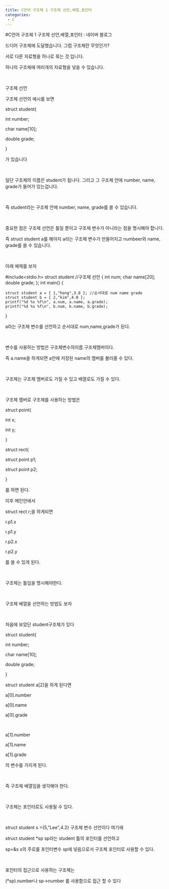 ```yaml
---
title: C언어 구조체 1 구조체 선언,배열,포인터
categories:
 - C
---
```

#C언어 구조체 1 구조체 선언,배열,포인터 : 네이버 블로그
<div class="wrap_rabbit pcol2 _param(1) _postViewArea221562816897" id="post-view221562816897">
<!-- Rabbit HTML --><div class="se-viewer se-theme-default" lang="ko-KR">
<!-- SE_DOC_HEADER_END -->
<div class="se-main-container">
<div class="se-component se-text se-l-default" id="SE-48d94c0c-067c-4bdb-bb50-478d4d1367f9">
<div class="se-component-content">
<div class="se-section se-section-text se-l-default">
<div class="se-module se-module-text"><!-- SE-TEXT { --><p class="se-text-paragraph se-text-paragraph-align-" id="SE-b16b02a5-c8f8-4c20-94e2-aad3607b5566" style=""><span class="se-fs- se-ff-" id="SE-528779d1-03dd-4e27-bec7-2c4415b1688f" style="">드디어 구조체에 도달했습니다. 그럼 구조체란 무엇인가?</span></p><!-- } SE-TEXT --><!-- SE-TEXT { --><p class="se-text-paragraph se-text-paragraph-align-" id="SE-a37ecf9a-190e-4bd9-a386-04b70f61f514" style=""><span class="se-fs- se-ff-" id="SE-344979c7-1431-4aa6-ac47-4bfa4590dea2" style="">서로 다른 자료형을 하나로 묶는 것 입니다.</span></p><!-- } SE-TEXT --><!-- SE-TEXT { --><p class="se-text-paragraph se-text-paragraph-align-" id="SE-21bc318b-5924-4a41-9b57-52eee3169a8b" style=""><span class="se-fs- se-ff-" id="SE-8d783ef8-2db4-4bf8-b74d-575f381bd461" style="">하나의 구조체에 여러개의 자료형을 넣을 수 있습니다.</span></p><!-- } SE-TEXT --><!-- SE-TEXT { --><p class="se-text-paragraph se-text-paragraph-align-" id="SE-0ba686fe-43b8-4b3f-a182-c0168a6e893d" style=""><span class="se-fs- se-ff-" id="SE-b2049fa9-ff00-4d84-a308-f12000a3bb29" style="">​</span></p><!-- } SE-TEXT --><!-- SE-TEXT { --><p class="se-text-paragraph se-text-paragraph-align-" id="SE-d4211ed6-ad9f-46aa-9ca5-f51d2cc3d18b" style=""><span class="se-fs- se-ff-" id="SE-512a9b89-e5a1-472e-92ab-6bd80435193a" style="">구조체 선언</span></p><!-- } SE-TEXT --><!-- SE-TEXT { --><p class="se-text-paragraph se-text-paragraph-align-" id="SE-f4f1dd0d-29cc-45be-851c-d253e14ee5db" style=""><span class="se-fs- se-ff-" id="SE-c48162b8-9fce-4643-b355-d97f5cfab0fe" style="">구조체 선언의 예시를 보면</span></p><!-- } SE-TEXT --><!-- SE-TEXT { --><p class="se-text-paragraph se-text-paragraph-align-" id="SE-f4a65a91-0bf5-4ea0-a470-538a5e9874f9" style=""><span class="se-fs- se-ff-" id="SE-a4e1e7c3-d261-4c6e-b8d1-85170a0d54c1" style="">struct student{</span></p><!-- } SE-TEXT --><!-- SE-TEXT { --><p class="se-text-paragraph se-text-paragraph-align-" id="SE-4f50660e-0c58-407c-b15c-533459e41a6f" style=""><span class="se-fs- se-ff-" id="SE-72783b46-367d-4fec-a69c-702e1e39dd34" style="">   int number;</span></p><!-- } SE-TEXT --><!-- SE-TEXT { --><p class="se-text-paragraph se-text-paragraph-align-" id="SE-ad45e748-5609-42e0-b798-b380126da1a5" style=""><span class="se-fs- se-ff-" id="SE-29f301de-a592-418b-87fa-174105b1b17d" style="">   char name[10];</span></p><!-- } SE-TEXT --><!-- SE-TEXT { --><p class="se-text-paragraph se-text-paragraph-align-" id="SE-c0a0f629-c81d-4090-87c9-983406695b3c" style=""><span class="se-fs- se-ff-" id="SE-3d5e1555-b075-4fcc-b408-7a33af4439b7" style="">   double grade;</span></p><!-- } SE-TEXT --><!-- SE-TEXT { --><p class="se-text-paragraph se-text-paragraph-align-" id="SE-b02674b5-d8c2-442d-9bef-a737112d1e72" style=""><span class="se-fs- se-ff-" id="SE-c979c97c-49f7-4254-b43e-5739539152e4" style="">}</span></p><!-- } SE-TEXT --><!-- SE-TEXT { --><p class="se-text-paragraph se-text-paragraph-align-" id="SE-16dfdc0b-644b-4415-b7ec-f01643193abf" style=""><span class="se-fs- se-ff-" id="SE-67bb2ba5-7b53-43a6-a2e8-e92a31aa59ae" style="">가 있습니다</span></p><!-- } SE-TEXT --><!-- SE-TEXT { --><p class="se-text-paragraph se-text-paragraph-align-" id="SE-4c02f1aa-9020-4fdc-b17e-b044c5112766" style=""><span class="se-fs- se-ff-" id="SE-9d91fb87-be64-4efb-ab10-e3f03617641e" style="">​</span></p><!-- } SE-TEXT --><!-- SE-TEXT { --><p class="se-text-paragraph se-text-paragraph-align-" id="SE-b95bcc03-5796-450c-b48d-990bc930c885" style=""><span class="se-fs- se-ff-" id="SE-fdc99eb9-e674-4a72-b94d-48939cb2afb7" style="">일단 구조체의 이름은 student가 됩나다. 그리고 그 구조체 안에 number, name, grade가 들어가 있는겁니다.</span></p><!-- } SE-TEXT --><!-- SE-TEXT { --><p class="se-text-paragraph se-text-paragraph-align-" id="SE-e7fa1fc1-aaeb-4b5b-babe-c9fe21f6fa0b" style=""><span class="se-fs- se-ff-" id="SE-e2c3e823-6432-4854-a65a-5f21a95a87e4" style="">​</span></p><!-- } SE-TEXT --><!-- SE-TEXT { --><p class="se-text-paragraph se-text-paragraph-align-" id="SE-1db0957b-052f-4b2f-ad57-d3200cc63bb5" style=""><span class="se-fs- se-ff-" id="SE-eae77308-f414-4b4f-bf28-da9df3d822c0" style="">즉 student라는 구조체 안에 number, name, grade를 쓸 수 있습니다.</span></p><!-- } SE-TEXT --><!-- SE-TEXT { --><p class="se-text-paragraph se-text-paragraph-align-" id="SE-d0dea35d-dad0-4eaf-b41d-cdb4f4e0daf1" style=""><span class="se-fs- se-ff-" id="SE-db0b801c-fde8-4845-ad9f-df5a9047653c" style="">​</span></p><!-- } SE-TEXT --><!-- SE-TEXT { --><p class="se-text-paragraph se-text-paragraph-align-" id="SE-54d3b0e1-ef64-4b1b-800e-4c38ec974c43" style=""><span class="se-fs- se-ff-" id="SE-d4f3aa75-9eba-4dc7-b572-b6c6faca1696" style="">중요한 점은 구조체 선언은 틀일 뿐이고 구조체 변수가 아니라는 점을 명시해야 합니다.</span></p><!-- } SE-TEXT --><!-- SE-TEXT { --><p class="se-text-paragraph se-text-paragraph-align-" id="SE-06253d78-5594-4a8a-87c4-325e25c9b925" style=""><span class="se-fs- se-ff-" id="SE-c2b47774-d65b-44e0-86d6-de86257cc17f" style="">즉 struct student a를 해야지 a라는 구조체 변수가 만들어지고 numbeer와 name, grade를 쓸 수 있습니다.</span></p><!-- } SE-TEXT --><!-- SE-TEXT { --><p class="se-text-paragraph se-text-paragraph-align-" id="SE-e199f888-a004-4402-af0c-9b8926176d34" style=""><span class="se-fs- se-ff-" id="SE-c0ba83f5-574b-4fa9-a6ea-0435f64420ad" style="">​</span></p><!-- } SE-TEXT --><!-- SE-TEXT { --><p class="se-text-paragraph se-text-paragraph-align-" id="SE-b371f38d-653e-46a3-950e-8e0d57710dc2" style=""><span class="se-fs- se-ff-" id="SE-c56bd97f-0758-48d3-bd8f-09eeb8727f90" style="">아래 예제를 보자</span></p><!-- } SE-TEXT --></div>
</div>
</div>
</div> <div class="se-component se-code se-l-default" id="SE-9ea49528-7407-4157-a89f-5afd4fb10774">
<div class="se-component-content">
<div class="se-section se-section-code se-l-default">
<div class="se-module se-module-code se-fs-fs13">
<div class="se-code-source">
<div class="__se_code_view language-javascript">#include&lt;stdio.h&gt;
struct student //구조체 선언
{
	int num;
	char name[20];
	double grade;
};
int main() {

	struct student a = { 1,"hong",3.8 }; //순서대로 num name grade
	struct student b = { 2,"kim",4.0 };
	printf("%d %s %f\n", a.num, a.name, a.grade);
	printf("%d %s %f\n", b.num, b.name, b.grade);
}</div>
</div>
</div>
</div>
</div>
<script class="__se_module_data" data-module='{"type":"v2_code", "id" : "SE-9ea49528-7407-4157-a89f-5afd4fb10774"}' type="text/data"></script>
</div> <div class="se-component se-text se-l-default" id="SE-fa1d2842-8a4a-4dc9-a455-ccbd6c650c6f">
<div class="se-component-content">
<div class="se-section se-section-text se-l-default">
<div class="se-module se-module-text"><!-- SE-TEXT { --><p class="se-text-paragraph se-text-paragraph-align-" id="SE-14575cf1-a67b-4b3c-8874-2cbf787a56f7" style=""><span class="se-fs- se-ff-" id="SE-6204efee-2102-4426-8a15-06be0253b9dd" style="">a라는 구조체 변수를 선언하고 순서대로 num,name,grade가 된다.</span></p><!-- } SE-TEXT --><!-- SE-TEXT { --><p class="se-text-paragraph se-text-paragraph-align-" id="SE-182fd26a-8b53-4a58-be00-3c327b5158e1" style=""><span class="se-fs- se-ff-" id="SE-f5a28579-8b2b-4713-9671-16d1ce3bed25" style="">​</span></p><!-- } SE-TEXT --><!-- SE-TEXT { --><p class="se-text-paragraph se-text-paragraph-align-" id="SE-9b2120da-6199-4ee4-a80c-b9125aea4de0" style=""><span class="se-fs- se-ff-" id="SE-a77e19a9-03f8-422f-aacb-58ea36e2833f" style="">변수를 사용하는 방법은 구조체변수의이름.구조체맴버이다.</span></p><!-- } SE-TEXT --><!-- SE-TEXT { --><p class="se-text-paragraph se-text-paragraph-align-" id="SE-b68dd86a-0904-41f4-b80c-485397bc3557" style=""><span class="se-fs- se-ff-" id="SE-630a55be-302e-4af8-be60-ced15b3eb081" style="">즉 a.name을 하게되면 a안에 저장된 name의 맴버를 불러올 수 있다.</span></p><!-- } SE-TEXT --><!-- SE-TEXT { --><p class="se-text-paragraph se-text-paragraph-align-" id="SE-8f39ef9a-59f0-47c2-a78c-2cabf944fd1e" style=""><span class="se-fs- se-ff-" id="SE-4275c68b-8e0b-4de9-a185-433ba90feb3b" style="">​</span></p><!-- } SE-TEXT --><!-- SE-TEXT { --><p class="se-text-paragraph se-text-paragraph-align-" id="SE-7e039ab6-d39e-4008-bb2d-5f82719ad8e1" style=""><span class="se-fs- se-ff-" id="SE-d0d4fa75-82d3-4189-b136-eaabe28a45ec" style="">구조체는 구조체 맴버로도 가질 수 있고 배열로도 가질 수 있다.</span></p><!-- } SE-TEXT --><!-- SE-TEXT { --><p class="se-text-paragraph se-text-paragraph-align-" id="SE-7e970921-3b88-41d8-9b7a-8f3fb0c018b8" style=""><span class="se-fs- se-ff-" id="SE-155d4111-2f77-478b-987f-92bb604fe53d" style="">​</span></p><!-- } SE-TEXT --><!-- SE-TEXT { --><p class="se-text-paragraph se-text-paragraph-align-" id="SE-f1425969-7e86-4bcf-9069-ae0d4350308a" style=""><span class="se-fs- se-ff-" id="SE-c4ee82e6-fd7c-4629-8357-0f60bdb5155c" style="">구조체 맴버로 구조체를 사용하는 방법은</span></p><!-- } SE-TEXT --><!-- SE-TEXT { --><p class="se-text-paragraph se-text-paragraph-align-" id="SE-7a5697fd-3c22-4856-abfa-cbff8878271a" style=""><span class="se-fs- se-ff-" id="SE-ef18d70d-9bf7-4aa0-b29c-9feabe6bce58" style="">struct point{</span></p><!-- } SE-TEXT --><!-- SE-TEXT { --><p class="se-text-paragraph se-text-paragraph-align-" id="SE-d6e731f0-5d72-46a0-ac2e-eba47af7c263" style=""><span class="se-fs- se-ff-" id="SE-d28aa31c-306a-4434-abab-c29d45ac0d21" style="">   int x;</span></p><!-- } SE-TEXT --><!-- SE-TEXT { --><p class="se-text-paragraph se-text-paragraph-align-" id="SE-e931cbca-ea9f-45a7-b2ef-1541ed0cb1c1" style=""><span class="se-fs- se-ff-" id="SE-b13b4a09-75ca-433b-ac2d-4e25e15e8607" style="">   int y;</span></p><!-- } SE-TEXT --><!-- SE-TEXT { --><p class="se-text-paragraph se-text-paragraph-align-" id="SE-78d04dff-1235-4dec-9901-f62be4112165" style=""><span class="se-fs- se-ff-" id="SE-0f7d24c7-4fd6-4ce5-a199-de38eab52ef5" style="">}</span></p><!-- } SE-TEXT --><!-- SE-TEXT { --><p class="se-text-paragraph se-text-paragraph-align-" id="SE-e61a5f23-e2fd-4370-b874-f01b4a9a5965" style=""><span class="se-fs- se-ff-" id="SE-25a72ab0-df34-478f-b4fb-d28013d17408" style="">struct rect{</span></p><!-- } SE-TEXT --><!-- SE-TEXT { --><p class="se-text-paragraph se-text-paragraph-align-" id="SE-cf5edf00-28d9-4be6-9fe2-e382a067f81b" style=""><span class="se-fs- se-ff-" id="SE-7cfc1b7d-0051-4221-974c-9e89448c3f4c" style="">   struct point p1;</span></p><!-- } SE-TEXT --><!-- SE-TEXT { --><p class="se-text-paragraph se-text-paragraph-align-" id="SE-476d2b71-8bc4-411f-95a2-0466f23e20e7" style=""><span class="se-fs- se-ff-" id="SE-04e5e582-fe7e-4f55-b92c-af603a75a1ac" style="">   struct point p2;</span></p><!-- } SE-TEXT --><!-- SE-TEXT { --><p class="se-text-paragraph se-text-paragraph-align-" id="SE-39d8ed9c-e863-4108-ba40-fa3573a73b0b" style=""><span class="se-fs- se-ff-" id="SE-33a30149-603f-4115-b0f4-7a28d1f19790" style="">}</span></p><!-- } SE-TEXT --><!-- SE-TEXT { --><p class="se-text-paragraph se-text-paragraph-align-" id="SE-f7420225-14e8-4084-84ae-ca11a5edeeb1" style=""><span class="se-fs- se-ff-" id="SE-c99943bb-ee4d-4578-92ba-7c5d59e5745e" style="">를 하면 된다.</span></p><!-- } SE-TEXT --><!-- SE-TEXT { --><p class="se-text-paragraph se-text-paragraph-align-" id="SE-0dd4dd24-51a3-44e2-b9d0-fd92d02961e8" style=""><span class="se-fs- se-ff-" id="SE-5fdc0a0d-2da2-48fc-82f6-ec294b7329d5" style="">이후 메인안에서</span></p><!-- } SE-TEXT --><!-- SE-TEXT { --><p class="se-text-paragraph se-text-paragraph-align-" id="SE-8d221e29-bd4f-4a82-8668-bb31e93ac270" style=""><span class="se-fs- se-ff-" id="SE-8bc3a884-eedf-4376-a662-ae9d62d82e06" style="">struct rect r;을 하게되면</span></p><!-- } SE-TEXT --><!-- SE-TEXT { --><p class="se-text-paragraph se-text-paragraph-align-" id="SE-eb57531e-97b3-4f8f-8aeb-e306022a2c91" style=""><span class="se-fs- se-ff-" id="SE-7c0ec90a-d1a9-4db3-bc5f-c9db92cda53a" style="">r.p1.x</span></p><!-- } SE-TEXT --><!-- SE-TEXT { --><p class="se-text-paragraph se-text-paragraph-align-" id="SE-5621318b-a413-4865-80bb-b9e25cc86063" style=""><span class="se-fs- se-ff-" id="SE-f803136b-b3a8-4451-a81b-195f749a2b92" style="">r.p1.y</span></p><!-- } SE-TEXT --><!-- SE-TEXT { --><p class="se-text-paragraph se-text-paragraph-align-" id="SE-f7bb6398-e5e4-49cf-9ba4-fa58cb527785" style=""><span class="se-fs- se-ff-" id="SE-ace7ed34-7370-430f-b9b6-7a84041028a6" style="">r.p2.x</span></p><!-- } SE-TEXT --><!-- SE-TEXT { --><p class="se-text-paragraph se-text-paragraph-align-" id="SE-ce379faf-d0a2-4fef-a8cc-27da782caf6d" style=""><span class="se-fs- se-ff-" id="SE-f27d0795-86cd-4c96-8a8e-45e7e7246942" style="">r.p2.y</span></p><!-- } SE-TEXT --><!-- SE-TEXT { --><p class="se-text-paragraph se-text-paragraph-align-" id="SE-cc573f85-4e1f-45a4-9ea3-8d5c9c5a04b6" style=""><span class="se-fs- se-ff-" id="SE-a0912b74-0fc1-43e6-8d79-07194a82364f" style="">를 쓸 수 있게 된다.</span></p><!-- } SE-TEXT --><!-- SE-TEXT { --><p class="se-text-paragraph se-text-paragraph-align-" id="SE-24f7fdf3-2c3d-41a3-a7e7-d3f46976c369" style=""><span class="se-fs- se-ff-" id="SE-7bbad96b-030a-4811-8c5d-b3498610ad04" style="">​</span></p><!-- } SE-TEXT --><!-- SE-TEXT { --><p class="se-text-paragraph se-text-paragraph-align-" id="SE-b1aee7a8-5082-48a8-a14d-cb919c7fc07c" style=""><span class="se-fs- se-ff-" id="SE-b1354f61-fbcc-4832-91d9-8bb9c4506b4e" style="">구조체는 틀임을 명시해야한다.</span></p><!-- } SE-TEXT --><!-- SE-TEXT { --><p class="se-text-paragraph se-text-paragraph-align-" id="SE-13be4fbe-4de9-4a85-98d5-2f74dce5b505" style=""><span class="se-fs- se-ff-" id="SE-74599283-e276-4950-8046-94c6adbef037" style="">​</span></p><!-- } SE-TEXT --><!-- SE-TEXT { --><p class="se-text-paragraph se-text-paragraph-align-" id="SE-fa9140e5-ab7f-49f7-a820-504e9a0c7547" style=""><span class="se-fs- se-ff-" id="SE-53da58f7-ed50-429f-90b9-a33eff6ffd41" style="">구조체 배열을 선언하는 방법도 보자</span></p><!-- } SE-TEXT --><!-- SE-TEXT { --><p class="se-text-paragraph se-text-paragraph-align-" id="SE-92fcf031-a135-4737-bf5e-e85a5d9cb69c" style=""><span class="se-fs- se-ff-" id="SE-1065f107-fbaf-4d49-9621-117e3c960f9e" style="">​</span></p><!-- } SE-TEXT --><!-- SE-TEXT { --><p class="se-text-paragraph se-text-paragraph-align-" id="SE-bf8aa000-9590-41fc-8c52-af61b3b1bd85" style=""><span class="se-fs- se-ff-" id="SE-e2f447ed-141f-4b44-bd84-0cd59fca1cfc" style="">처음에 보았단 student구조체가 있다</span></p><!-- } SE-TEXT --><!-- SE-TEXT { --><p class="se-text-paragraph se-text-paragraph-align-" id="SE-9792a749-e880-4b89-b3cd-0cec2c9fd655" style=""><span class="se-fs- se-ff-" id="SE-74bdd15b-0dee-4a29-a30b-cb9afd04afc7" style="">struct student{</span></p><!-- } SE-TEXT --><!-- SE-TEXT { --><p class="se-text-paragraph se-text-paragraph-align-" id="SE-07818919-be8a-4743-90c3-0e89ffb8a382" style=""><span class="se-fs- se-ff-" id="SE-ad0d8fca-b12a-4648-80b3-97ea085fa8b3" style="">   int number;</span></p><!-- } SE-TEXT --><!-- SE-TEXT { --><p class="se-text-paragraph se-text-paragraph-align-" id="SE-ec44c5e3-127d-4c0d-aab6-2a3de5b415ae" style=""><span class="se-fs- se-ff-" id="SE-dea795d4-78d0-4d44-8240-a64d461fe0da" style="">   char name[10];</span></p><!-- } SE-TEXT --><!-- SE-TEXT { --><p class="se-text-paragraph se-text-paragraph-align-" id="SE-8c53ae6f-d94b-4269-ba52-1b4e823a927a" style=""><span class="se-fs- se-ff-" id="SE-7c4afc9a-0620-426b-8b55-f5dac5ad51bd" style="">   double grade;</span></p><!-- } SE-TEXT --><!-- SE-TEXT { --><p class="se-text-paragraph se-text-paragraph-align-" id="SE-47eb3362-13e0-4c45-afed-c73876422698" style=""><span class="se-fs- se-ff-" id="SE-63bdbb4f-81a4-4953-97ae-22c1443dfcc7" style="">}</span></p><!-- } SE-TEXT --><!-- SE-TEXT { --><p class="se-text-paragraph se-text-paragraph-align-" id="SE-5d4a8ada-71a3-48ea-a082-e8949497876a" style=""><span class="se-fs- se-ff-" id="SE-6c63a3c7-255d-4900-8efe-0a984c9572d0" style="">struct student a[2]을 하게 된다면</span></p><!-- } SE-TEXT --><!-- SE-TEXT { --><p class="se-text-paragraph se-text-paragraph-align-" id="SE-811a71e9-323a-43f5-bede-1a244163aabd" style=""><span class="se-fs- se-ff-" id="SE-324ff786-0f61-4543-a83d-14b242d9bdca" style="">a[0].number</span></p><!-- } SE-TEXT --><!-- SE-TEXT { --><p class="se-text-paragraph se-text-paragraph-align-" id="SE-e297603c-fb09-4795-88c0-fefb03b5ba60" style=""><span class="se-fs- se-ff-" id="SE-a9613106-55d5-4a01-8f71-a9543a65c7df" style="">a[0].name</span></p><!-- } SE-TEXT --><!-- SE-TEXT { --><p class="se-text-paragraph se-text-paragraph-align-" id="SE-631a7f66-9180-4578-ba36-5d1123c300b3" style=""><span class="se-fs- se-ff-" id="SE-b92fcc78-463b-43e6-9d13-6e9b325d49a1" style="">a[0].grade</span></p><!-- } SE-TEXT --><!-- SE-TEXT { --><p class="se-text-paragraph se-text-paragraph-align-" id="SE-6d8971fb-0ed8-4879-a93c-802c040f9deb" style=""><span class="se-fs- se-ff-" id="SE-fdc6759f-be54-4ac0-a32d-aa1bdae2d320" style="">​</span></p><!-- } SE-TEXT --><!-- SE-TEXT { --><p class="se-text-paragraph se-text-paragraph-align-" id="SE-126e7a59-2ae3-4cd1-b3fd-c49d8b6423a0" style=""><span class="se-fs- se-ff-" id="SE-d63b0c5a-fac7-4a02-9cb3-31ce0319f44f" style="">a[1].number</span></p><!-- } SE-TEXT --><!-- SE-TEXT { --><p class="se-text-paragraph se-text-paragraph-align-" id="SE-9fb6b8b8-03d0-46be-9261-d493b74df401" style=""><span class="se-fs- se-ff-" id="SE-63de5815-3176-4b6b-950d-8cdbf5eb0aeb" style="">a[1].name</span></p><!-- } SE-TEXT --><!-- SE-TEXT { --><p class="se-text-paragraph se-text-paragraph-align-" id="SE-a2e1e076-9add-489f-b948-0d35b4b81628" style=""><span class="se-fs- se-ff-" id="SE-d5046fef-30fe-4fc3-973a-da84d98a720a" style="">a[1].grade</span></p><!-- } SE-TEXT --><!-- SE-TEXT { --><p class="se-text-paragraph se-text-paragraph-align-" id="SE-96e16b51-b05e-409e-97a1-4fa189cb3cc2" style=""><span class="se-fs- se-ff-" id="SE-44c250c2-8163-4bbc-9a9d-ad8dc73311f7" style="">의 변수를 가지게 된다.</span></p><!-- } SE-TEXT --><!-- SE-TEXT { --><p class="se-text-paragraph se-text-paragraph-align-" id="SE-a93884ac-90c1-49c1-93c5-9269070b285b" style=""><span class="se-fs- se-ff-" id="SE-496fecf3-02c1-4f32-9711-74b32aea78a6" style="">​</span></p><!-- } SE-TEXT --><!-- SE-TEXT { --><p class="se-text-paragraph se-text-paragraph-align-" id="SE-9b75e013-7668-436e-ae79-c01a3085d8b9" style=""><span class="se-fs- se-ff-" id="SE-2d530039-975c-4740-95da-66b5a5091494" style="">즉 구조체 배열임을 생각해야 한다.</span></p><!-- } SE-TEXT --><!-- SE-TEXT { --><p class="se-text-paragraph se-text-paragraph-align-" id="SE-cf442587-1132-475d-b0b3-8da6ac3a86b7" style=""><span class="se-fs- se-ff-" id="SE-d5faebaf-79c3-413f-a01e-bd325e995d9a" style="">​</span></p><!-- } SE-TEXT --><!-- SE-TEXT { --><p class="se-text-paragraph se-text-paragraph-align-" id="SE-b933a19a-f874-4739-9b5e-521aa4adfe06" style=""><span class="se-fs- se-ff-" id="SE-02619a8c-07ed-4c5a-a854-f7fd00f8dfa6" style="">구조체는 포인터로도 사용될 수 있다.</span></p><!-- } SE-TEXT --><!-- SE-TEXT { --><p class="se-text-paragraph se-text-paragraph-align-" id="SE-3f7d6523-41b5-49e2-8a88-1d791268959a" style=""><span class="se-fs- se-ff-" id="SE-d1a031ed-afee-43ad-a3e7-2df3d593a2a5" style="">​</span></p><!-- } SE-TEXT --><!-- SE-TEXT { --><p class="se-text-paragraph se-text-paragraph-align-" id="SE-f8ec393f-136d-40fa-8a97-26c94c642f0a" style=""><span class="se-fs- se-ff-" id="SE-9cc0e564-28c9-4540-b56c-99954f7e05f3" style="">struct student s ={5,"Lee",4.2} 구조체 변수 선언이다 여기에</span></p><!-- } SE-TEXT --><!-- SE-TEXT { --><p class="se-text-paragraph se-text-paragraph-align-" id="SE-ce289e7d-b7b9-4e7f-9c4c-ca3712271395" style=""><span class="se-fs- se-ff-" id="SE-ae7c7118-dc5d-4b55-9cfd-8152758460bc" style="">struct student *sp sp라는 student 틀의 포인터를 선언하고</span></p><!-- } SE-TEXT --><!-- SE-TEXT { --><p class="se-text-paragraph se-text-paragraph-align-" id="SE-e610eda7-0f62-4ccc-876e-90ca031d5a13" style=""><span class="se-fs- se-ff-" id="SE-3762ded1-c4b5-4c42-bdca-e7af761b828f" style="">sp=&amp;s s의 주로를 포인터변수 sp에 넣음으로서 구조체 포인터로 사용할 수 있다.</span></p><!-- } SE-TEXT --><!-- SE-TEXT { --><p class="se-text-paragraph se-text-paragraph-align-" id="SE-6b982edb-13de-4061-84a8-43c9d1bd73ff" style=""><span class="se-fs- se-ff-" id="SE-bff86e8d-3525-4155-be26-4d4b578d5947" style="">​</span></p><!-- } SE-TEXT --><!-- SE-TEXT { --><p class="se-text-paragraph se-text-paragraph-align-" id="SE-7744a0c9-71da-4d77-96d9-716d1408bda5" style=""><span class="se-fs- se-ff-" id="SE-3127c98b-e0a3-4e70-b8d8-ac8166f461df" style="">포인터의 접근으로 사용하는 구조체는 </span></p><!-- } SE-TEXT --><!-- SE-TEXT { --><p class="se-text-paragraph se-text-paragraph-align-" id="SE-9f433489-2db2-48cb-adb3-e0b51f0ca14c" style=""><span class="se-fs- se-ff-" id="SE-ccd05d66-09fd-4cd8-9ed7-ef2e8927aacb" style="">(*sp).number나 sp-&gt;number 를 사용함으로 접근 할 수 있다</span></p><!-- } SE-TEXT --></div>
</div>
</div>
</div> </div>
</div>
</div>